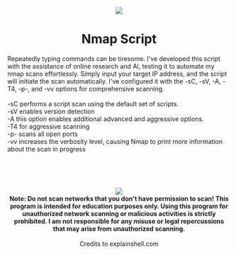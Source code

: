 <p align="center">
<img align="center" src="https://imgur.com/a/11I36gN">
</p>

<h1 align="center">Nmap Script</h1>

<p>
 Repeatedly typing commands can be tiresome. I've developed this script with the assistance of online research and AI, testing it to automate my nmap scans effortlessly. Simply input your target IP address, and the script will initiate the scan automatically. I've configured it with the -sC, -sV, -A, -T4, -p-, and -vv options for comprehensive scanning.
<br>
<br>
-sC performs a script scan using the default set of scripts.
<br>
-sV enables version detection
<br>
-A this option enables additional advanced and aggressive options.
<br>
-T4 for aggressive scanning
<br>
-p- scans all open ports
<br>
-vv increases the verbosity level, causing Nmap to print more information about the scan in progress
</p>
<br>
<br>
<br>

<p align="center">
<img src="https://imgur.com/3UtfAU4">
<br>
<b>
 Note: Do not scan networks that you don't have permission to scan! This program is intended for education purposes only. Using this program for unauthorized network scanning or malicious activities is strictly prohibited. I am not responsible for any misuse or legal repercussions that may arise from unauthorized scanning.
</b>
<br>
<br>
Credits to explainshell.com
</p>



